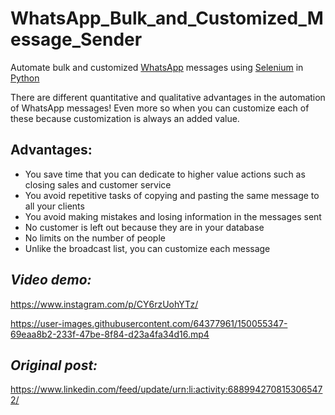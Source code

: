 # WhatsApp_Bulk_and_Customized_Message_Sender
Automate bulk and customized [WhatsApp](https://web.whatsapp.com/) messages using [Selenium](https://selenium-python.readthedocs.io/) in [Python](https://www.python.org/)

There are different quantitative and qualitative advantages in the automation of WhatsApp messages!
Even more so when you can customize each of these because customization is always an added value.

## Advantages:
- You save time that you can dedicate to higher value actions such as closing sales and customer service
- You avoid repetitive tasks of copying and pasting the same message to all your clients
- You avoid making mistakes and losing information in the messages sent
- No customer is left out because they are in your database
- No limits on the number of people
- Unlike the broadcast list, you can customize each message

## *Video demo:*

https://www.instagram.com/p/CY6rzUohYTz/

https://user-images.githubusercontent.com/64377961/150055347-69eaa8b2-233f-47be-8f84-d23a4fa34d16.mp4


## *Original post:*

https://www.linkedin.com/feed/update/urn:li:activity:6889942708153065472/
